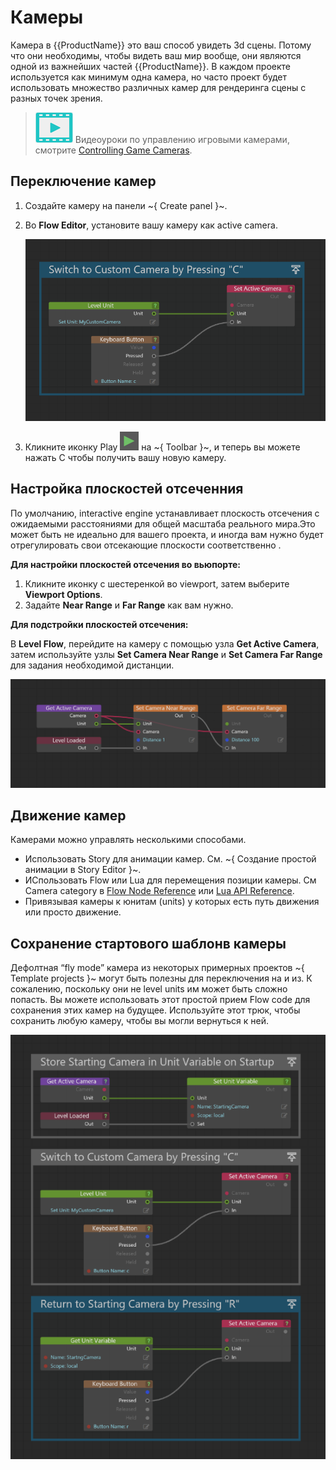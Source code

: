 # Камеры

Камера в {{ProductName}} это ваш способ увидеть 3d сцены. Потому что они необходимы, чтобы видеть ваш мир вообще, они являются одной из важнейших частей {{ProductName}}. В каждом проекте используется как минимум одна камера, но часто проект будет использовать множество различных камер для рендеринга сцены с разных точек зрения.

> ![](../images/icon_video.png) Видеоуроки по управлению игровыми камерами, смотрите <a href="http://area.autodesk.com/learning/series/controlling-game-cameras-in-stingray" target="blank">Controlling Game Cameras</a>.

## Переключение камер

1. Создайте камеру на панели ~{ Create panel }~.

2. Во **Flow Editor**, установите вашу камеру как active camera.

  	![](../images/active_camera_flow.png)

3. Кликните иконку Play ![](../images/icon_test_level.png) на ~{ Toolbar }~, и теперь вы можете нажать C чтобы получить вашу новую камеру.

## Настройка плоскостей отсеченния

По умолчанию, interactive engine устанавливает плоскость отсечения с ожидаемыми расстояниями для общей масштаба реального мира.Это может быть не идеально для вашего проекта, и иногда вам нужно будет отрегулировать свои отсекающие плоскости соответственно .

**Для настройки плоскостей отсечения во вьюпорте:**

1. Кликните иконку с шестеренкой во viewport, затем выберите **Viewport Options**.
2. Задайте **Near Range** и **Far Range** как вам нужно.

**Для подстройки плоскостей отсечения:**

В **Level Flow**, перейдите на камеру с помощью узла **Get Active Camera**, затем используйте узлы **Set Camera Near Range** и **Set Camera Far Range** для задания необходимой дистанции.

![](../images/ingame-camera-flow.png)

## Движение камер

Камерами можно управлять несколькими способами.

-	Использовать Story для анимации камер. См. ~{ Создание простой анимации в Story Editor }~.
-	ИСпользовать Flow или Lua для перемещения позиции камеры. См Camera category в [Flow Node Reference](../../flow_ref/index.html) или [Lua API Reference](../../lua_ref/index.html).
-	Привязывая камеры к юнитам (units) у которых есть путь движения или просто движение.

## Сохранение стартового шаблонв камеры

Дефолтная “fly mode” камера из некоторых примерных проектов ~{ Template projects }~ могут быть полезны для переключения на и из. К сожалению, поскольку они не level units им может быть сложно попасть. Вы можете использовать этот простой прием Flow code для сохранения этих камер на будущее. Используйте этот трюк, чтобы сохранить любую камеру, чтобы вы могли вернуться к ней.

  ![](../images/store_camera_flow.png)

